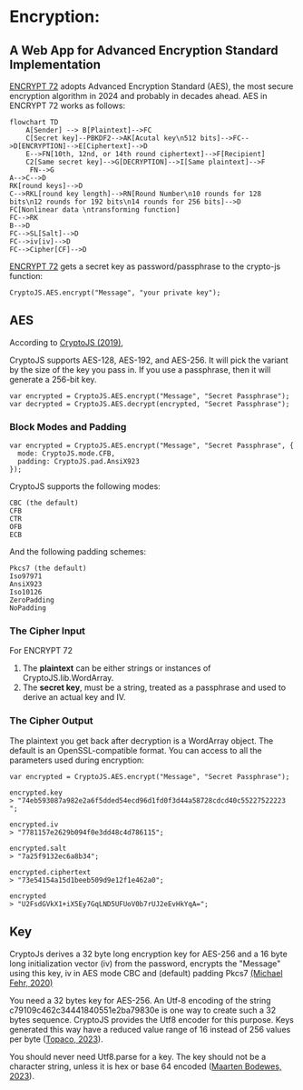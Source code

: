 # Encryption:
## A Web App for Advanced Encryption Standard Implementation

[ENCRYPT 72](https://kietpawpan.github.io/encryption) adopts Advanced Encryption Standard (AES), the most secure encryption algorithm in 2024 and probably in decades ahead. AES in ENCRYPT 72 works as follows:
```mermaid
flowchart TD
    A[Sender] --> B[Plaintext]-->FC
    C[Secret key]--PBKDF2-->AK[Acutal key\n512 bits]-->FC-->D[ENCRYPTION]-->E[Ciphertext]-->D
    E-->FN[10th, 12nd, or 14th round ciphertext]-->F[Recipient]
    C2[Same secret key]-->G[DECRYPTION]-->I[Same plaintext]-->F
     FN-->G
A-->C-->D
RK[round keys]-->D
C-->RKL[round key length]-->RN[Round Number\n10 rounds for 128 bits\n12 rounds for 192 bits\n14 rounds for 256 bits]-->D
FC[Nonlinear data \ntransforming function]
FC-->RK
B-->D
FC-->SL[Salt]-->D
FC-->iv[iv]-->D
FC-->Cipher[CF]-->D
```
[ENCRYPT 72](https://kietpawpan.github.io/encryption) gets a secret key as password/passphrase to the crypto-js function:

```
CryptoJS.AES.encrypt("Message", "your private key");
```

## AES
According to [CryptoJS (2019)](https://cryptojs.gitbook.io/docs), 

CryptoJS supports AES-128, AES-192, and AES-256. It will pick the variant by the size of the key you pass in. If you use a passphrase, then it will generate a 256-bit key. 
```
var encrypted = CryptoJS.AES.encrypt("Message", "Secret Passphrase");
​var decrypted = CryptoJS.AES.decrypt(encrypted, "Secret Passphrase");
```

### Block Modes and Padding
```
var encrypted = CryptoJS.AES.encrypt("Message", "Secret Passphrase", {
  mode: CryptoJS.mode.CFB,
  padding: CryptoJS.pad.AnsiX923
});
```
CryptoJS supports the following modes:
```
CBC (the default)
CFB
CTR
OFB
ECB
```

And the following padding schemes:
```
Pkcs7 (the default)
Iso97971
AnsiX923
Iso10126
ZeroPadding
NoPadding
```

### The Cipher Input
For ENCRYPT 72
1. The __plaintext__ can be either strings or instances of CryptoJS.lib.WordArray.
2. The __secret key__, must be a string, treated as a passphrase and used to derive an actual key and IV. 


### The Cipher Output
The plaintext you get back after decryption is a WordArray object. The default is an OpenSSL-compatible format.
You can access to all the parameters used during encryption: 
```
var encrypted = CryptoJS.AES.encrypt("Message", "Secret Passphrase");
​
encrypted.key
> "74eb593087a982e2a6f5dded54ecd96d1fd0f3d44a58728cdcd40c55227522223 ";
​
encrypted.iv
> "7781157e2629b094f0e3dd48c4d786115";
​
encrypted.salt
> "7a25f9132ec6a8b34";
​
encrypted.ciphertext
> "73e54154a15d1beeb509d9e12f1e462a0";
​
encrypted
> "U2FsdGVkX1+iX5Ey7GqLND5UFUoV0b7rUJ2eEvHkYqA=";
```

## Key
CryptoJs derives a 32 byte long encryption key for AES-256 and a 16 byte long initialization vector (iv) from the password, encrypts the "Message" using this key, iv in AES mode CBC and (default) padding Pkcs7 [(Michael Fehr, 2020)](https://stackoverflow.com/a/64802091)


You need a 32 bytes key for AES-256. An Utf-8 encoding of the string c79109c462c34441840551e2ba79830e is one way to create such a 32 bytes sequence. CryptoJS provides the Utf8 encoder for this purpose. Keys generated this way have a reduced value range of 16 instead of 256 values per byte ([Topaco, 2023](https://stackoverflow.com/questions/76066950/why-do-we-use-cryptojs-enc-utf8-parse-in-javascript
)). 


You should never need Utf8.parse for a key. The key should not be a character string, unless it is hex or base 64 encoded ([Maarten Bodewes, 2023](https://stackoverflow.com/questions/76066950/why-do-we-use-cryptojs-enc-utf8-parse-in-javascript
)). 
